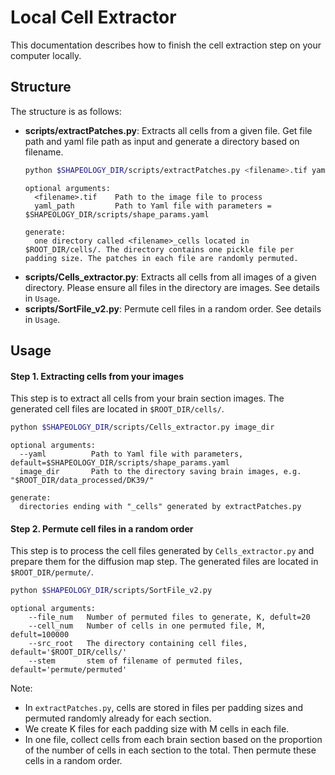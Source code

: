 # Local Cell Extractor
This documentation describes how to finish the cell extraction step on your computer locally.
## Structure
The structure is as follows:
* **scripts/extractPatches.py**: Extracts all cells from a given file. Get file path and yaml file path as input and generate a directory based on filename.
    ```bash
    python $SHAPEOLOGY_DIR/scripts/extractPatches.py <filename>.tif yaml_path
    ```
    ```
    optional arguments:
      <filename>.tif    Path to the image file to process
      yaml_path         Path to Yaml file with parameters = $SHAPEOLOGY_DIR/scripts/shape_params.yaml
    
    generate:
      one directory called <filename>_cells located in $ROOT_DIR/cells/. The directory contains one pickle file per padding size. The patches in each file are randomly permuted.
    ```
* **scripts/Cells_extractor.py**: Extracts all cells from all images of a given directory. Please ensure all files in the directory are images. See details in `Usage`.
* **scripts/SortFile_v2.py**: Permute cell files in a random order. See details in `Usage`.

## Usage
#### Step 1. Extracting cells from your images
This step is to extract all cells from your brain section images. The generated cell files are located in `$ROOT_DIR/cells/`.
```bash
python $SHAPEOLOGY_DIR/scripts/Cells_extractor.py image_dir 
```
```
optional arguments:
  --yaml          Path to Yaml file with parameters, default=$SHAPEOLOGY_DIR/scripts/shape_params.yaml
  image_dir       Path to the directory saving brain images, e.g. "$ROOT_DIR/data_processed/DK39/"

generate:
  directories ending with "_cells" generated by extractPatches.py
```
#### Step 2. Permute cell files in a random order
This step is to process the cell files generated by `Cells_extractor.py`
and prepare them for the diffusion map step. The generated files are located in `$ROOT_DIR/permute/`.
```bash
python $SHAPEOLOGY_DIR/scripts/SortFile_v2.py 
```
``` 
optional arguments:
    --file_num   Number of permuted files to generate, K, defult=20
    --cell_num   Number of cells in one permuted file, M, defult=100000
    --src_root   The directory containing cell files, default='$ROOT_DIR/cells/'
    --stem       stem of filename of permuted files, default='permute/permuted'
```
Note:
* In `extractPatches.py`, cells are stored in files per padding sizes and permuted randomly already for each section.
* We create K files for each padding size with M cells in each file. 
* In one file, collect cells from each brain section based on the proportion
 of the number of cells in each section to the total. Then permute these 
 cells in a random order.